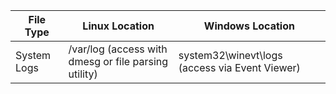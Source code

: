 | File Type | Linux Location | Windows Location |
| --------- | -------------- | ---------------- |
| System Logs | /var/log (access with dmesg or file parsing utility) | system32\winevt\logs (access via Event Viewer) |
